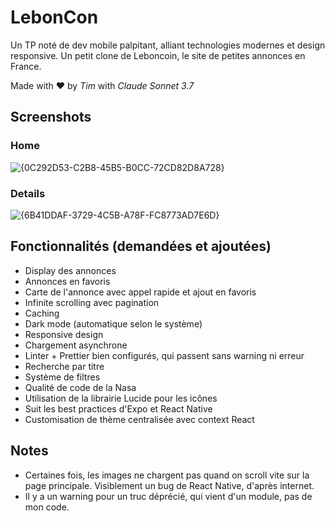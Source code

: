 # LebonCon

Un TP noté de dev mobile palpitant, alliant technologies modernes et design responsive.
Un petit clone de Leboncoin, le site de petites annonces en France.

Made with ❤️ by *Tim* with *Claude Sonnet 3.7*

## Screenshots
### Home
![{0C292D53-C2B8-45B5-B0CC-72CD82D8A728}](https://github.com/user-attachments/assets/17fc6c68-8603-4a2d-8110-f8825e5e0b2a)
### Details
![{6B41DDAF-3729-4C5B-A78F-FC8773AD7E6D}](https://github.com/user-attachments/assets/41a53306-c80a-4d24-bbed-b252e4cd6ae8)


## Fonctionnalités (demandées et ajoutées)

- Display des annonces
- Annonces en favoris
- Carte de l'annonce avec appel rapide et ajout en favoris
- Infinite scrolling avec pagination
- Caching
- Dark mode (automatique selon le système)
- Responsive design
- Chargement asynchrone
- Linter + Prettier bien configurés, qui passent sans warning ni erreur
- Recherche par titre
- Système de filtres
- Qualité de code de la Nasa
- Utilisation de la librairie Lucide pour les icônes
- Suit les best practices d'Expo et React Native
- Customisation de thème centralisée avec context React

## Notes

- Certaines fois, les images ne chargent pas quand on scroll vite sur la page principale. Visiblement un bug de React Native, d'après internet.
- Il y a un warning pour un truc déprécié, qui vient d'un module, pas de mon code.
